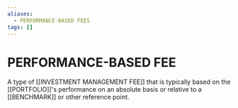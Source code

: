 ```yaml
---
aliases:
  - PERFORMANCE-BASED FEES
tags: []
---
```

# PERFORMANCE-BASED FEE
A type of [[INVESTMENT MANAGEMENT FEE]] that is typically based on the [[PORTFOLIO]]'s performance on an absolute basis or relative to a [[BENCHMARK]] or other reference point.